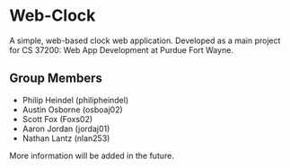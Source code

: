 # Web-Clock
A simple, web-based clock web application. Developed as a main project for CS 37200: Web App Development at Purdue Fort Wayne.
## Group Members
* Philip Heindel (philipheindel)
* Austin Osborne (osboaj02)
* Scott Fox (Foxs02)
* Aaron Jordan (jordaj01)
* Nathan Lantz (nlan253)

More information will be added in the future.
